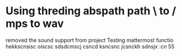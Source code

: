 # Using threding abspath path \\ to / mps to wav
removed the sound support from project
Testing mattermost functio hekkscnsisc oiscsc sdsdcmscj csncd  ksncsnc  jcsnckh sdnsjx :cn
55
